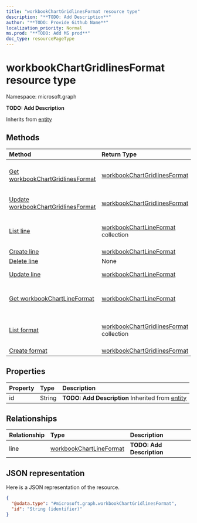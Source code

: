 ```yaml
---
title: "workbookChartGridlinesFormat resource type"
description: "**TODO: Add Description**"
author: "**TODO: Provide Github Name**"
localization_priority: Normal
ms.prod: "**TODO: Add MS prod**"
doc_type: resourcePageType
---
```


# workbookChartGridlinesFormat resource type


Namespace: microsoft.graph

**TODO: Add Description**


Inherits from [entity](../resources/entity.md)

## Methods
|Method|Return Type|Description|
|:---|:---|:---|
|[Get workbookChartGridlinesFormat](../api/workbookchartgridlinesformat-get.md)|[workbookChartGridlinesFormat](../resources/workbookchartgridlinesformat.md)|Read properties and relationships of a [workbookChartGridlinesFormat](../resources/workbookchartgridlinesformat.md) object.|
|[Update workbookChartGridlinesFormat](../api/workbookchartgridlinesformat-update.md)|[workbookChartGridlinesFormat](../resources/workbookchartgridlinesformat.md)|Update the properties of a [workbookChartGridlinesFormat](../resources/workbookchartgridlinesformat.md) object.|
|[List line](../api/workbookchartgridlinesformat-list-line.md)|[workbookChartLineFormat](../resources/workbookchartlineformat.md) collection|Get the workbookChartLineFormats from the line navigation property.|
|[Create line](../api/workbookchartgridlinesformat-post-line.md)|[workbookChartLineFormat](../resources/workbookchartlineformat.md)|Create a new line object.|
|[Delete line](../api/workbookchartgridlinesformat-delete-line.md)|None|Delete a line object.|
|[Update line](../api/workbookchartgridlinesformat-update-line.md)|[workbookChartLineFormat](../resources/workbookchartlineformat.md)|Update the properties of a line object.|
|[Get workbookChartLineFormat](../api/workbookchartlineformat-get.md)|[workbookChartLineFormat](../resources/workbookchartlineformat.md)|Read properties and relationships of a [workbookChartLineFormat](../resources/workbookchartlineformat.md) object.|
|[List format](../api/workbookchartgridlines-list-format.md)|[workbookChartGridlinesFormat](../resources/workbookchartgridlinesformat.md) collection|Get the workbookChartGridlinesFormats from the format navigation property.|
|[Create format](../api/workbookchartgridlines-post-format.md)|[workbookChartGridlinesFormat](../resources/workbookchartgridlinesformat.md)|Create a new format object.|

## Properties
|Property|Type|Description|
|:---|:---|:---|
|id|String|**TODO: Add Description** Inherited from [entity](../resources/entity.md)|

## Relationships
|Relationship|Type|Description|
|:---|:---|:---|
|line|[workbookChartLineFormat](../resources/workbookchartlineformat.md)|**TODO: Add Description**|

## JSON representation
Here is a JSON representation of the resource.
<!-- {
  "blockType": "resource",
  "keyProperty": "id",
  "@odata.type": "microsoft.graph.workbookChartGridlinesFormat",
  "baseType": "microsoft.graph.entity",
  "openType": false
}
-->
``` json
{
  "@odata.type": "#microsoft.graph.workbookChartGridlinesFormat",
  "id": "String (identifier)"
}
```

